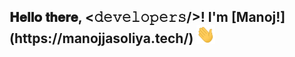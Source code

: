 <h2> 𝐇𝐞𝐥𝐥𝐨 𝐭𝐡𝐞𝐫𝐞,  <𝚍𝚎𝚟𝚎𝚕𝚘𝚙𝚎𝚛𝚜/>! I'm [Manoj!](https://manojjasoliya.tech/) <img src="https://github.com/Manojj999/Manojj999/blob/master/gifs/Hi.gif" width="30px"></h2>
